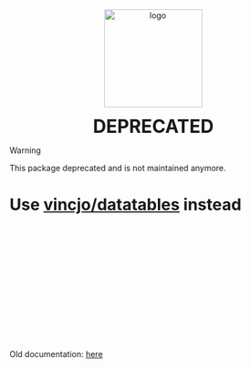 <div align="center">
	<img align="center" src="./example/public/logo-grey.svg" alt="logo" width="172"/>
	<p align="center">
		<h1 align="center" style="font-size:32px;margin:0;border:none;">DEPRECATED</h1>
	</p>
</div>

> [!WARNING]
> This package deprecated and is not maintained anymore.

# Use [vincjo/datatables](https://github.com/vincjo/datatables) instead

<br><br><br><br>
<br><br><br><br>
<br><br><br><br>

Old documentation: [here](https://vincjo.fr/datatables.deprecated)

